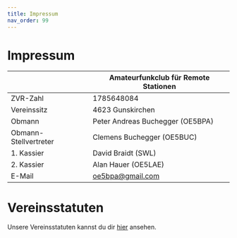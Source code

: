 ```yaml
---
title: Impressum
nav_order: 99
---
```


# Impressum

|                       | Amateurfunkclub für Remote Stationen  |
| --------------------- | ------------------------------------- |
| ZVR-Zahl              | 1785648084                            |
| Vereinssitz           | 4623 Gunskirchen                      |
| Obmann                | Peter Andreas Buchegger (OE5BPA)      |
| Obmann-Stellvertreter | Clemens Buchegger (OE5BUC)            |
| 1. Kassier            | David Braidt (SWL)                    |
| 2. Kassier            | Alan Hauer (OE5LAE)                   |
| E-Mail                | oe5bpa@gmail.com                      |

# Vereinsstatuten

Unsere Vereinsstatuten kannst du dir [hier](Vereinsstatuten.pdf) ansehen.
